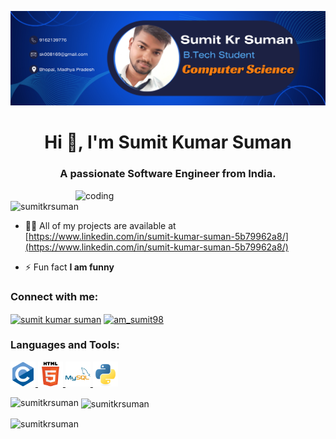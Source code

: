 ![logo](https://github.com/SumitKrSuman/SumitKrSuman/blob/main/Purple%20White%20Marketing%20Manager%20Modern%20Profile%20LinkedIn%20Article%20Cover%20Image.png)
<h1 align="center">Hi 👋, I'm Sumit Kumar Suman</h1>
<h3 align="center">A passionate Software Engineer from India.</h3>

<img align="right" alt="coding" width="400" src="https://static.wixstatic.com/media/bbe642_62414e50bef34ce28db1afabf55f17ec~mv2.gif">

<p align="left"> <img src="https://komarev.com/ghpvc/?username=sumitkrsuman&label=Profile%20views&color=0e75b6&style=flat" alt="sumitkrsuman" /> </p>

- 👨‍💻 All of my projects are available at [https://www.linkedin.com/in/sumit-kumar-suman-5b79962a8/](https://www.linkedin.com/in/sumit-kumar-suman-5b79962a8/)

- ⚡ Fun fact **I am funny**

<h3 align="left">Connect with me:</h3>
<p align="left">
<a href="https://www.linkedin.com/in/sumit-kumar-suman30/" target="blank"><img align="center" src="https://raw.githubusercontent.com/rahuldkjain/github-profile-readme-generator/master/src/images/icons/Social/linked-in-alt.svg" alt="sumit kumar suman" height="30" width="40" /></a>
<a href="https://instagram.com/am_sumit98" target="blank"><img align="center" src="https://raw.githubusercontent.com/rahuldkjain/github-profile-readme-generator/master/src/images/icons/Social/instagram.svg" alt="am_sumit98" height="30" width="40" /></a>
</p>

<h3 align="left">Languages and Tools:</h3>
<p align="left"> <a href="https://www.cprogramming.com/" target="_blank" rel="noreferrer"> <img src="https://raw.githubusercontent.com/devicons/devicon/master/icons/c/c-original.svg" alt="c" width="40" height="40"/> </a> <a href="https://www.w3.org/html/" target="_blank" rel="noreferrer"> <img src="https://raw.githubusercontent.com/devicons/devicon/master/icons/html5/html5-original-wordmark.svg" alt="html5" width="40" height="40"/> </a> <a href="https://www.mysql.com/" target="_blank" rel="noreferrer"> <img src="https://raw.githubusercontent.com/devicons/devicon/master/icons/mysql/mysql-original-wordmark.svg" alt="mysql" width="40" height="40"/> </a> <a href="https://www.python.org" target="_blank" rel="noreferrer"> <img src="https://raw.githubusercontent.com/devicons/devicon/master/icons/python/python-original.svg" alt="python" width="40" height="40"/> </a> </p>
  
<p><img align="left" src="https://github-readme-stats.vercel.app/api/top-langs?username=sumitkrsuman&show_icons=true&locale=en&layout=compact" alt="sumitkrsuman" /></p>

<p>&nbsp;<img align="center" src="https://github-readme-stats.vercel.app/api?username=sumitkrsuman&show_icons=true&locale=en" alt="sumitkrsuman" /></p>

<p><img align="center" src="https://github-readme-streak-stats.herokuapp.com/?user=sumitkrsuman&" alt="sumitkrsuman" /></p>

